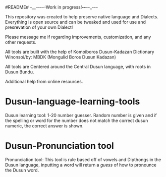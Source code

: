 #README#
_-__--_-_-_-Work in progress!__--___--__--_-_

This repository was created to help preserve native language and Dialects. 
Everything is open source and can be tweaked and used for use and presrevation of your own Dialect!

Please message me if regarding improvements, customization, and any other requests.

All tools are built with the help of Komoiboros Dusun-Kadazan Dictionary Winonsoi/by: MBDK (Mongulid Boros Dusun Kadazan)  

All tools are Centered around the Central Dusun language, with roots in Dusun Bundu.

Additional help from online resources. 


# Dusun-language-learning-tools
Dusun learning tool: 1-20 number guesser. Random number is given and if the spelling or word for the number does not match the correct dusun numeric, the correct answer is shown.

# Dusun-Pronunciation tool
Pronunciation tool: This tool is rule based off of vowels and Dipthongs in the 
Dusun language, inputting a word will return a *guess* of how to pronounce the Dusun word.
